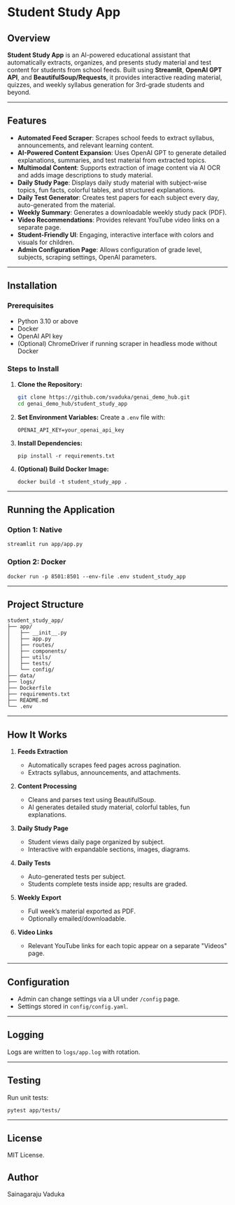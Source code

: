 # Student Study App

## Overview
**Student Study App** is an AI-powered educational assistant that automatically extracts, organizes, and presents study material and test content for students from school feeds. Built using **Streamlit**, **OpenAI GPT API**, and **BeautifulSoup/Requests**, it provides interactive reading material, quizzes, and weekly syllabus generation for 3rd-grade students and beyond.

---

## Features
- **Automated Feed Scraper**: Scrapes school feeds to extract syllabus, announcements, and relevant learning content.
- **AI-Powered Content Expansion**: Uses OpenAI GPT to generate detailed explanations, summaries, and test material from extracted topics.
- **Multimodal Content**: Supports extraction of image content via AI OCR and adds image descriptions to study material.
- **Daily Study Page**: Displays daily study material with subject-wise topics, fun facts, colorful tables, and structured explanations.
- **Daily Test Generator**: Creates test papers for each subject every day, auto-generated from the material.
- **Weekly Summary**: Generates a downloadable weekly study pack (PDF).
- **Video Recommendations**: Provides relevant YouTube video links on a separate page.
- **Student-Friendly UI**: Engaging, interactive interface with colors and visuals for children.
- **Admin Configuration Page**: Allows configuration of grade level, subjects, scraping settings, OpenAI parameters.

---

## Installation

### Prerequisites
- Python 3.10 or above
- Docker
- OpenAI API key
- (Optional) ChromeDriver if running scraper in headless mode without Docker

### Steps to Install
1. **Clone the Repository:**
   ```bash
   git clone https://github.com/svaduka/genai_demo_hub.git
   cd genai_demo_hub/student_study_app
   ```

2. **Set Environment Variables:**
   Create a `.env` file with:
   ```
   OPENAI_API_KEY=your_openai_api_key
   ```

3. **Install Dependencies:**
   ```
   pip install -r requirements.txt
   ```

4. **(Optional) Build Docker Image:**
   ```
   docker build -t student_study_app .
   ```

---

## Running the Application

### Option 1: Native
```
streamlit run app/app.py
```

### Option 2: Docker
```
docker run -p 8501:8501 --env-file .env student_study_app
```

---

## Project Structure
```
student_study_app/
├── app/
│   ├── __init__.py
│   ├── app.py
│   ├── routes/
│   ├── components/
│   ├── utils/
│   ├── tests/
│   └── config/
├── data/
├── logs/
├── Dockerfile
├── requirements.txt
├── README.md
└── .env
```

---

## How It Works

1. **Feeds Extraction**
   - Automatically scrapes feed pages across pagination.
   - Extracts syllabus, announcements, and attachments.

2. **Content Processing**
   - Cleans and parses text using BeautifulSoup.
   - AI generates detailed study material, colorful tables, fun explanations.

3. **Daily Study Page**
   - Student views daily page organized by subject.
   - Interactive with expandable sections, images, diagrams.

4. **Daily Tests**
   - Auto-generated tests per subject.
   - Students complete tests inside app; results are graded.

5. **Weekly Export**
   - Full week’s material exported as PDF.
   - Optionally emailed/downloadable.

6. **Video Links**
   - Relevant YouTube links for each topic appear on a separate "Videos" page.

---

## Configuration

- Admin can change settings via a UI under `/config` page.
- Settings stored in `config/config.yaml`.

---

## Logging
Logs are written to `logs/app.log` with rotation.

---

## Testing
Run unit tests:
```
pytest app/tests/
```

---

## License
MIT License.

## Author
Sainagaraju Vaduka

